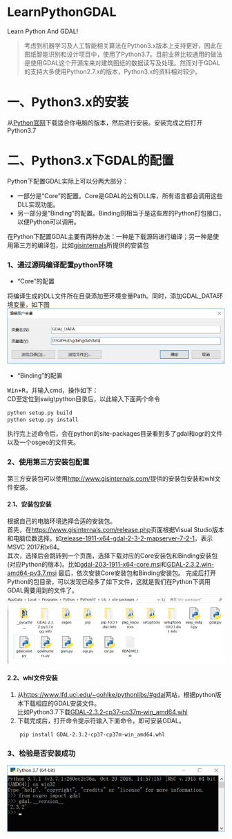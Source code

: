# LearnPythonGDAL
Learn Python And GDAL!
>考虑到机器学习及人工智能相关算法在Python3.x版本上支持更好，因此在图纸智能识别和设计项目中，使用了Python3.7。目前业界比较通用的做法是使用GDAL这个开源库来对建筑图纸的数据读写及处理。然而对于GDAL的支持大多使用Python2.7.x的版本，Python3.x的资料相对较少。
# 一、Python3.x的安装
从[Python官网](https://www.python.org/ "Python官网")下载适合你电脑的版本，然后进行安装。安装完成之后打开Python3.7 
# 二、Python3.x下GDAL的配置
Python下配置GDAL实际上可以分两大部分：  

- 一部分是“Core”的配置。Core是GDAL的公有DLL库，所有语言都会调用这些DLL实现功能。  
- 另一部分是“Binding”的配置。Binding则相当于是这些库的Python打包接口，以便Python可以调用。  

在Python下配置GDAL主要有两种办法：一种是下载源码进行编译；另一种是使用第三方的编译包，比如[gisinternals](https://www.gisinternals.com)所提供的安装包  
### 1、通过源码编译配置python环境
- “Core”的配置  

将编译生成的DLL文件所在目录添加至环境变量Path。同时，添加GDAL_DATA环境变量，如下图  
![Alt text](https://github.com/joyerf/LearnPythonGDAL/blob/master/asset/gdal_data_env.png)  

- “Binding”的配置  

<kbd>Win+R</kbd>，并输入cmd，操作如下：  
CD至定位到swig\python目录后，以此输入下面两个命令  

    python setup.py build  
    python setup.py install
    
执行完上述命令后，会在python的site-packages目录看到多了gdal和ogr的文件以及一个osgeo的文件夹。
### 2、使用第三方安装包配置
第三方安装包可以使用<http://www.gisinternals.com/>提供的安装包安装和whl文件安装。
#### 2.1、安装包安装
根据自己的电脑环境选择合适的安装包。  
首先，在<https://www.gisinternals.com/release.php>页面根据Visual Studio版本和电脑位数选择。如[release-1911-x64-gdal-2-3-2-mapserver-7-2-1](https://www.gisinternals.com/query.html?content=filelist&file=release-1911-x64-gdal-2-3-2-mapserver-7-2-1.zip)，表示MSVC 2017和x64。  
其次，选择后会跳转到一个页面，选择下载对应的Core安装包和Binding安装包(对应Python的版本)。比如[gdal-203-1911-x64-core.msi](http://download.gisinternals.com/sdk/downloads/release-1911-x64-gdal-2-3-2-mapserver-7-2-1/gdal-203-1911-x64-core.msi)和[GDAL-2.3.2.win-amd64-py3.7.msi](http://download.gisinternals.com/sdk/downloads/release-1911-x64-gdal-2-3-2-mapserver-7-2-1/GDAL-2.3.2.win-amd64-py3.7.msi)
最后，依次安装Core安装包和Binding安装包。
完成后打开Python的包目录，可以发现已经多了如下文件，这就是我们在Python下调用GDAL需要用到的文件了。  
![Alt text](https://github.com/joyerf/LearnPythonGDAL/blob/master/asset/gdal_dir.png)  
#### 2.2、whl文件安装
1. 从<https://www.lfd.uci.edu/~gohlke/pythonlibs/#gdal>网站，根据python版本下载相应的GDAL安装文件。  
比如Python3.7下载[GDAL‑2.3.2‑cp37‑cp37m‑win\_amd64.whl](https://download.lfd.uci.edu/pythonlibs/h2ufg7oq/GDAL-2.3.2-cp37-cp37m-win_amd64.whl)    
2. 下载完成后，打开命令提示符输入下面命令，即可安装GDAL。  
````
    pip install GDAL‑2.3.2‑cp37‑cp37m‑win_amd64.whl
````
### 3、检验是否安装成功
![Alt text](https://github.com/joyerf/LearnPythonGDAL/blob/master/asset/gadl_version.png)  